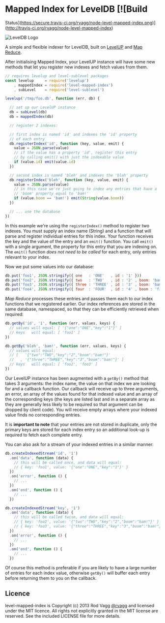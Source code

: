 # Mapped Index for LevelDB [![Build
Status](https://secure.travis-ci.org/rvagg/node-level-mapped-index.png)](http://travis-ci.org/rvagg/node-level-mapped-index)

![LevelDB Logo](https://twimg0-a.akamaihd.net/profile_images/3360574989/92fc472928b444980408147e5e5db2fa_bigger.png)

A simple and flexible indexer for LevelDB, built on [LevelUP](https://github.com/rvagg/node-levelup) and [Map Reduce](https://github.com/dominictarr/map-reduce/).

After initialising Mapped Index, your LevelUP instance will have some new methods that let you register new indexes and fetch values from them.

```js
// requires levelup and level-sublevel packages
const levelup     = require('levelup')
    , mappedIndex = require('level-mapped-index')
    , subLevel    = require('level-sublevel')

levelup('/tmp/foo.db', function (err, db) {

  // set up our LevelUP instance
  db = subLevel(db)
  db = mappedIndex(db)

  // register 2 indexes:

  // first index is named 'id' and indexes the 'id' property
  // of each entry
  db.registerIndex('id', function (key, value, emit) {
    value = JSON.parse(value)
    // if the value has a property 'id', register this entry
    // by calling emit() with just the indexable value
    if (value.id) emit(value.id)
  })

  // second index is named 'bleh' and indexes the 'bleh' property
  db.registerIndex('bleh', function (key, value, emit) {
    value = JSON.parse(value)
    // in this case we're just going to index any entries that have a
    // 'boom' property equal to 'bam!'
    if (value.boom == 'bam!') emit(String(value.boom))
  })

  // ... use the database
})
```

In this example we're using the `registerIndex()` method to register two indexes. You must supply an index name (String) and a function that will parse and register individual entries for this index. Your function receives the key and the value of the entry and an `emit()` function. You call `emit()` with a single argument, the property for this entry that you are indexing on. The `emit()` function *does not need to be called* for each entry, only entries relevant to your index.

Now we put some values into our database:

```js
db.put('foo1', JSON.stringify({ one   : 'ONE'   , id : '1' }))
db.put('foo2', JSON.stringify({ two   : 'TWO'   , id : '2' , boom: 'bam!' }))
db.put('foo3', JSON.stringify({ three : 'THREE' , id : '3' , boom: 'bam!' }))
db.put('foo4', JSON.stringify({ four  : 'FOUR'  , id : '4' , boom : 'fizzle...' }))
```

*Map Reduce* processes these entries and passes them each to our index functions that we registered earlier. Our index references are stored in the same database, namespaced, so that they can be efficiently retrieved when required:

```js
db.getBy('id', '1', function (err, values, keys) {
  // values will equal: [ '{"one":"ONE","key":"1"}' ]
  // keys   will equal: [ 'foo1' ]
})

db.getBy('bleh', 'bam!', function (err, values, keys) {
  // values will equal:
  // [   '{"two":"TWO","key":"2","boom":"bam!"}'
  //   , '{"three":"THREE","key":"3","boom":"bam!"}' ]
  // keys   will equal: [ 'foo2', 'foo3' ]
})
```

Our LevelUP instance has been augmented with a `getBy()` method that takes 3 arguments: the index name, the value on that index we are looking for and a callback function. Our callback will receive up to three arguments, an error, an array of the values found for that indexed value and an array of the corresponding keys (the keys are listed last and in a separate array as they are generally less likely to be required so that argument can be dropped by client code). You will receive empty arrays where your indexed value finds no corresponding entries.

It is **important to note** that your entries are not stored in duplicate, only the primary keys are stored for each index entry so an additional look-up is required to fetch each complete entry.

You can also ask for a stream of your indexed entries in a similar manner:

```js
db.createIndexedStream('id', '1')
  .on('data', function (data) {
    // this will be called once, and data will equal:
    // { key: 'foo1', value: '{"one":"ONE","key":"1"}' }
  })
  .on('error', function () {
    // ...
  })
  .on('end', function () {
    // ...
  })

db.createIndexedStream('key', '1')
  .on('data', function (data) {
    // this will be called twise, and data will equal:
    // { key: 'foo2', value: '{"two":"TWO","key":"2","boom":"bam!"}' }
    // { key: 'foo3', value: '{"three":"THREE","key":"3","boom":"bam!"}' }
  })
  .on('error', function () {
    // ...
  })
  .on('end', function () {
    // ...
  })
```

Of course this method is preferable if you are likely to have a large number of entries for each index value, otherwise `getBy()` will buffer each entry before returning them to you on the callback.

## Licence

level-mapped-index is Copyright (c) 2013 Rod Vagg [@rvagg](https://twitter.com/rvagg) and licensed under the MIT licence. All rights not explicitly granted in the MIT license are reserved. See the included LICENSE file for more details.
